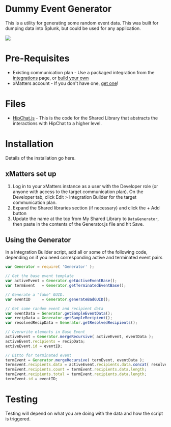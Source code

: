 # Dummy Event Generator
This is a utility for generating some random event data. This was built for dumping data into Splunk, but could be used for any application. 

<kbd>
  <img src="https://github.com/xmatters/xMatters-Labs/raw/master/media/disclaimer.png">
</kbd>


# Pre-Requisites
* Existing communication plan - Use a packaged integration from the [integrations](https://xmatters.com/integrations) page, or [build your own](https://support.xmatters.com/hc/en-us/articles/202396229)
* xMatters account - If you don't have one, [get one](https://www.xmatters.com)!


# Files
* [HipChat.js](HipChat.js) - This is the code for the Shared Library that abstracts the interactions with HipChat to a higher level.

# Installation
Details of the installation go here. 

## xMatters set up

1. Log in to your xMatters instance as a user with the Developer role (or anyone with access to the target communication plan). On the Developer tab, click Edit > Integration Builder for the target communication plan. 
2. Expand the Shared libraries section (if necessary) and click the + Add button
3. Update the name at the top from My Shared Library to `DataGenerator`, then paste in the contents of the Generator.js file and hit Save.

## Using the Generator
In a Integration Builder script, add all or some of the following code, depending on if you need corresponding active and terminated event pairs

```javascript
var Generator = require( 'Generator' );

// Get the base event template
var activeEvent = Generator.getActiveEventBase();
var termEvent   = Generator.getTerminatedEventBase();

// Generate a "fake" GUID. 
var eventID     = Generator.generateBadGUID();

// Get some random event and recipient data
var eventData = Generator.getSampleEventData();
var recipData = Generator.getSampleRecipient();
var resolvedRecipData = Generator.getResolvedRecipients();

// Overwrite elements in Base Event
activeEvent = Generator.mergeRecursive( activeEvent, eventData );
activeEvent.recipients = recipData;
activeEvent.id = eventID;

// Ditto for terminated event
termEvent = Generator.mergeRecursive( termEvent, eventData );
termEvent.recipients.data = activeEvent.recipients.data.concat( resolvedRecipData );
termEvent.recipients.count = termEvent.recipients.data.length;
termEvent.recipients.total = termEvent.recipients.data.length;
termEvent.id = eventID;

```


# Testing
Testing will depend on what you are doing with the data and how the script is triggered. 


